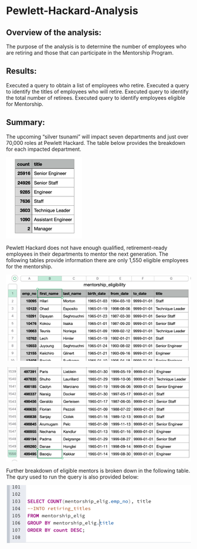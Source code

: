 # Pewlett-Hackard-Analysis

## Overview of the analysis: 
The purpose of the analysis is to determine the number of employees who are retiring and those that can participate in the Mentorship Program.  
## Results: 
Executed a query to obtain a list of employees who retire.
Executed a query to identify the titles of employees who will retire.
Executed query to identify the total number of retirees.
Executed query to identify employees eligible for Mentorship.
## Summary: 
The upcoming “silver tsunami” will impact seven departments and just over 70,000 roles at Pewlett Hackard.  The table below provides the breakdown for each impacted department.

 ![This is an image](https://github.com/bradrobe/Pewlett-Hackard-Analysis/blob/main/Analysis_Projects_Folder/retiring_titles.png)

Pewlett Hackard does not have enough qualified, retirement-ready employees in their departments to mentor the next generation.  The following tables provide information there are only 1,550 eligible employees for the mentorship.

![This is an image](https://github.com/bradrobe/Pewlett-Hackard-Analysis/blob/main/Analysis_Projects_Folder/mentorship_eligibility.png)
 
![This is an image](https://github.com/bradrobe/Pewlett-Hackard-Analysis/blob/main/Analysis_Projects_Folder/mentorship_eligibility2.png)
 
 Further breakdown of eligible mentors is broken down in the following table.  The qury used to run the query is also provided below:
 
![This is an image](https://github.com/bradrobe/Pewlett-Hackard-Analysis/blob/main/membership_eligibility4.png)
